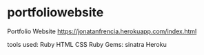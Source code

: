 # portfoliowebsite
Portfolio Website
https://jonatanfrencia.herokuapp.com/index.html

tools used:
Ruby
HTML
CSS
Ruby Gems: sinatra
Heroku
